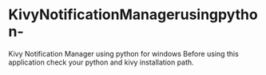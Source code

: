 # KivyNotificationManagerusingpython-
Kivy Notification Manager using python for windows
Before using this application check your python and kivy installation path.
